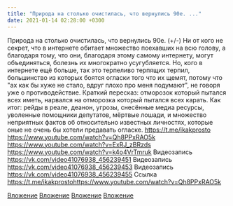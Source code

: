 ```yaml
---
title: "Природа на столько очистилась, что вернулись 90е. ..."
date: 2021-01-14 02:28:00 +0300
---
```


Природа на столько очистилась, что вернулись 90е. (+/-)
Ни от кого не секрет, что в интернете обитает множество поехавших на всю голову, а благодаря тому, что они, благодаря этому самому интернету, могут объединяться, болезнь их многократно усугубляется. Но, кого в интернете ещё больше, так это терпеливо терпящих терпил, большинство из которых боятся огласки того что их щемят, потому что "ах как бы хуже не стало, вдруг плохо про меня подумают", не говоря уже о противодействие.
Краткий пересказ: отморозок который пытался всех иметь, нарвался на отморозка который пытался всех карать. Как итог: рейды в реале, деанон, угрозы, снесённые медиа ресурсы, уволенные помощники депутатов, мёртвые лошади, и множество неприятных фактов об относительно известных личностях, которые оные не очень бы хотели предавать огласке.
https://t.me/ikakprosto
https://www.youtube.com/watch?v=Qh8PPxRAO5k
https://www.youtube.com/watch?v=ExRJ_zBRzds
https://www.youtube.com/watch?v=k4o4VrTmruk
Видеозапись
https://vk.com/video41076938_456239451
Видеозапись
https://vk.com/video41076938_456239453
Видеозапись
https://vk.com/video41076938_456239455
Ссылка
https://t.me/ikakprostohttps://www.youtube.com/watch?v=Qh8PPxRAO5k

[Вложение](https://vk.com/video41076938_456239451)
[Вложение](https://vk.com/video41076938_456239453)
[Вложение](https://vk.com/video41076938_456239455)
[Вложение](https://t.me/ikakprostohttps://www.youtube.com/watch?v=Qh8PPxRAO5k)
